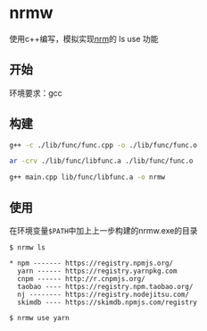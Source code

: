 # nrmw

使用c++编写，模拟实现[nrm](https://github.com/Pana/nrm)的 ls use 功能


## 开始

环境要求：gcc


## 构建

```bash
g++ -c ./lib/func/func.cpp -o ./lib/func/func.o
```

```bash
ar -crv ./lib/func/libfunc.a ./lib/func/func.o
```

```bash
g++ main.cpp lib/func/libfunc.a -o nrmw
```

## 使用

在环境变量`$PATH`中加上上一步构建的nrmw.exe的目录
```
$ nrmw ls

* npm ------- https://registry.npmjs.org/
  yarn ------ https://registry.yarnpkg.com
  cnpm ------ http://r.cnpmjs.org/
  taobao ---- https://registry.npm.taobao.org/
  nj -------- https://registry.nodejitsu.com/
  skimdb ---- https://skimdb.npmjs.com/registry

```

```
$ nrmw use yarn
```




